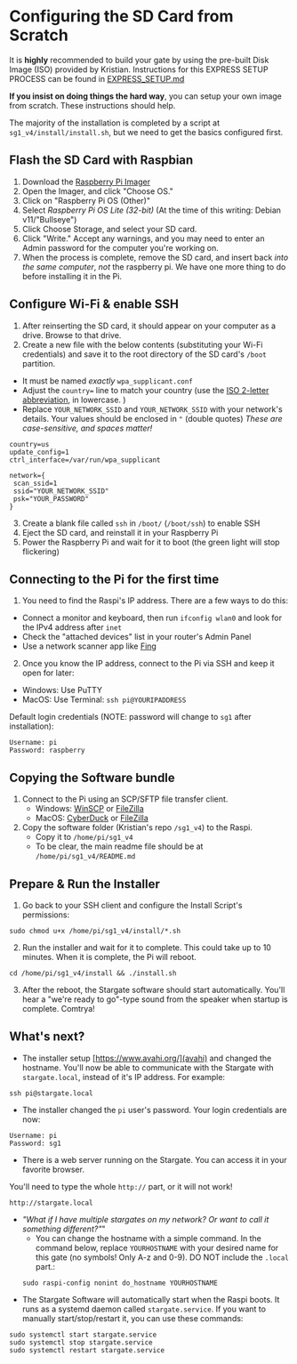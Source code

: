 # Configuring the SD Card from Scratch
It is **highly** recommended to build your gate by using the pre-built Disk Image (ISO) provided by Kristian. Instructions for this EXPRESS SETUP PROCESS can be found in [EXPRESS_SETUP.md](../EXPRESS_SETUP.md)

**If you insist on doing things the hard way**, you can setup your own image from scratch. These instructions should help.

The majority of the installation is completed by a script at `sg1_v4/install/install.sh`, but we need to get the basics configured first.

## Flash the SD Card with Raspbian
1. Download the [Raspberry Pi Imager](https://www.raspberrypi.com/software/)
2. Open the Imager, and click "Choose OS."
3. Click on "Raspberry Pi OS (Other)"
4. Select _Raspberry Pi OS Lite (32-bit)_ (At the time of this writing: Debian v11/"Bullseye")
5. Click Choose Storage, and select your SD card.
6. Click "Write." Accept any warnings, and you may need to enter an Admin password for the computer you're working on.
7. When the process is complete, remove the SD card, and insert back *into the same computer*, _not_ the raspberry pi. We have one more thing to do before installing it in the Pi.

## Configure Wi-Fi & enable SSH
1. After reinserting the SD card, it should appear on your computer as a drive. Browse to that drive.
2. Create a new file with the below contents (substituting your Wi-Fi credentials) and save it to the root directory of the SD card's `/boot` partition.
 - It must be named _exactly_ `wpa_supplicant.conf`
 - Adjust the `country=` line to match your country (use the [ISO 2-letter abbreviation](https://en.wikipedia.org/wiki/ISO_3166-1_alpha-2#Officially_assigned_code_elements), in lowercase. )
 - Replace `YOUR_NETWORK_SSID` and `YOUR_NETWORK_SSID` with your network's details. Your values should be enclosed in `"` (double quotes) *These are case-sensitive, and spaces matter!*
```
country=us
update_config=1
ctrl_interface=/var/run/wpa_supplicant

network={
 scan_ssid=1
 ssid="YOUR_NETWORK_SSID"
 psk="YOUR_PASSWORD"
}
```
3. Create a blank file called `ssh` in `/boot/` (`/boot/ssh`) to enable SSH
4. Eject the SD card, and reinstall it in your Raspberry Pi
5. Power the Raspberry Pi and wait for it to boot (the green light will stop flickering)

## Connecting to the Pi for the first time
1. You need to find the Raspi's IP address. There are a few ways to do this:
  - Connect a monitor and keyboard, then run `ifconfig wlan0` and look for the IPv4 address after `inet`
  - Check the "attached devices" list in your router's Admin Panel
  - Use a network scanner app like [Fing](https://www.fing.com/)
2. Once you know the IP address, connect to the Pi via SSH and keep it open for later:
  - Windows: Use PuTTY
  - MacOS: Use Terminal: `ssh pi@YOURIPADDRESS`
  
Default login credentials (NOTE: password will change to `sg1` after installation):
  ```
  Username: pi
  Password: raspberry
  ```

## Copying the Software bundle
1. Connect to the Pi using an SCP/SFTP file transfer client.
    - Windows: [WinSCP](https://winscp.net/eng/index.php) or [FileZilla](https://filezilla-project.org/download.php?type=client)
    - MacOS: [CyberDuck](https://cyberduck.io/) or [FileZilla](https://filezilla-project.org/download.php?type=client)
2. Copy the software folder (Kristian's repo `/sg1_v4`) to the Raspi.
    - Copy it to `/home/pi/sg1_v4`
    - To be clear, the main readme file should be at `/home/pi/sg1_v4/README.md`

## Prepare & Run the Installer
1. Go back to your SSH client and configure the Install Script's permissions:
```
sudo chmod u+x /home/pi/sg1_v4/install/*.sh
```
2. Run the installer and wait for it to complete. This could take up to 10 minutes. When it is complete, the Pi will reboot.
```
cd /home/pi/sg1_v4/install && ./install.sh
```
3. After the reboot, the Stargate software should start automatically. You'll hear a "we're ready to go"-type sound from the speaker when startup is complete. Comtrya!

## What's next?
- The installer setup [https://www.avahi.org/](avahi) and changed the hostname. You'll now be able to communicate with the Stargate with `stargate.local`, instead of it's IP address. For example:
```
ssh pi@stargate.local
```
- The installer changed the `pi` user's password. Your login credentials are now:
```
Username: pi
Password: sg1
```
- There is a web server running on the Stargate. You can access it in your favorite browser.

You'll need to type the whole `http://` part, or it will not work!
```
http://stargate.local
```
- *"What if I have multiple stargates on my network? Or want to call it something different?"*"
  - You can change the hostname with a simple command. In the command below, replace `YOURHOSTNAME` with your desired name for this gate (no symbols! Only A-z and 0-9). DO NOT include the `.local` part.:
  ```
  sudo raspi-config nonint do_hostname YOURHOSTNAME
  ```
- The Stargate Software will automatically start when the Raspi boots. It runs as a systemd daemon called `stargate.service`. If you want to manually start/stop/restart it, you can use these commands:
```
sudo systemctl start stargate.service
sudo systemctl stop stargate.service
sudo systemctl restart stargate.service
```

